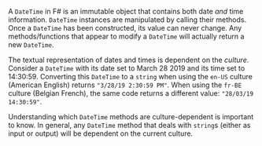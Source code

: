 A `DateTime` in F# is an immutable object that contains both date _and_ time information. `DateTime` instances are manipulated by calling their methods. Once a `DateTime` has been constructed, its value can never change. Any methods/functions that appear to modify a `DateTime` will actually return a new `DateTime`.

The textual representation of dates and times is dependent on the _culture_. Consider a `DateTime` with its date set to March 28 2019 and its time set to 14:30:59. Converting this `DateTime` to a `string` when using the `en-US` culture (American English) returns `"3/28/19 2:30:59 PM"`. When using the `fr-BE` culture (Belgian French), the same code returns a different value: `"28/03/19 14:30:59"`.

Understanding which `DateTime` methods are culture-dependent is important to know. In general, any `DateTime` method that deals with `string`s (either as input or output) will be dependent on the current culture.
